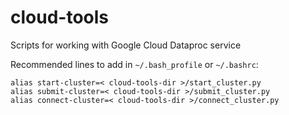 # cloud-tools
Scripts for working with Google Cloud Dataproc service

Recommended lines to add in `~/.bash_profile` or `~/.bashrc`:
```
alias start-cluster=< cloud-tools-dir >/start_cluster.py
alias submit-cluster=< cloud-tools-dir >/submit_cluster.py
alias connect-cluster=< cloud-tools-dir >/connect_cluster.py
```
